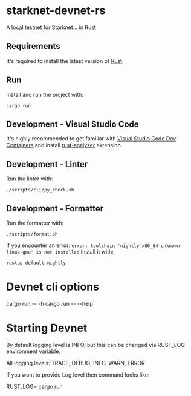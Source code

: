 # starknet-devnet-rs

A local testnet for Starknet... in Rust

## Requirements

It's required to install the latest version of [Rust](https://www.rust-lang.org/tools/install).

## Run

Install and run the project with:

```
cargo run
```

## Development - Visual Studio Code

It's highly recommended to get familiar with [Visual Studio Code Dev Containers](https://code.visualstudio.com/docs/devcontainers/create-dev-container#_dockerfile) and install [rust-analyzer](https://code.visualstudio.com/docs/languages/rust) extension.

## Development - Linter

Run the linter with:

```
./scripts/clippy_check.sh
```

## Development - Formatter

Run the formatter with:

```
./scripts/format.sh
```

If you encounter an error: `error: toolchain 'nightly-x86_64-unknown-linux-gnu' is not installed`
Install it with:
```
rustup default nightly
```

# Devnet cli options
cargo run -- -h
cargo run -- --help

# Starting Devnet
By default logging level is INFO, but this can be changed via RUST_LOG environment variable.

All logging levels: TRACE, DEBUG, INFO, WARN, ERROR

If you want to provide Log level then command looks like:

RUST_LOG=<level> cargo run
